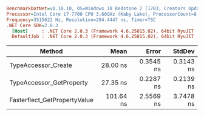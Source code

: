 ``` ini

BenchmarkDotNet=v0.10.10, OS=Windows 10 Redstone 2 [1703, Creators Update] (10.0.15063.726)
Processor=Intel Core i7-7700 CPU 3.60GHz (Kaby Lake), ProcessorCount=8
Frequency=3515622 Hz, Resolution=284.4447 ns, Timer=TSC
.NET Core SDK=2.0.3
  [Host]     : .NET Core 2.0.3 (Framework 4.6.25815.02), 64bit RyuJIT
  DefaultJob : .NET Core 2.0.3 (Framework 4.6.25815.02), 64bit RyuJIT


```
|                       Method |      Mean |     Error |    StdDev |
|----------------------------- |----------:|----------:|----------:|
|          TypeAccessor_Create |  28.00 ns | 0.3545 ns | 0.3143 ns |
|     TypeAccessor_GetProperty |  27.35 ns | 0.2287 ns | 0.2139 ns |
| Fasterflect_GetPropertyValue | 101.64 ns | 2.5569 ns | 3.7478 ns |
